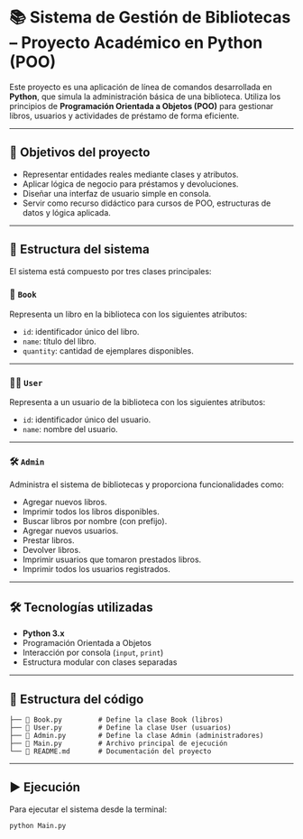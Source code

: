 # 📚 Sistema de Gestión de Bibliotecas – Proyecto Académico en Python (POO)

Este proyecto es una aplicación de línea de comandos desarrollada en **Python**, que simula la administración básica de una biblioteca. Utiliza los principios de **Programación Orientada a Objetos (POO)** para gestionar libros, usuarios y actividades de préstamo de forma eficiente.

---

## 🎯 Objetivos del proyecto

- Representar entidades reales mediante clases y atributos.
- Aplicar lógica de negocio para préstamos y devoluciones.
- Diseñar una interfaz de usuario simple en consola.
- Servir como recurso didáctico para cursos de POO, estructuras de datos y lógica aplicada.

---

## 🧠 Estructura del sistema

El sistema está compuesto por tres clases principales:

### 📖 `Book`
Representa un libro en la biblioteca con los siguientes atributos:

- `id`: identificador único del libro.
- `name`: título del libro.
- `quantity`: cantidad de ejemplares disponibles.

---

### 🧑‍🎓 `User`
Representa a un usuario de la biblioteca con los siguientes atributos:

- `id`: identificador único del usuario.
- `name`: nombre del usuario.

---

### 🛠️ `Admin`
Administra el sistema de bibliotecas y proporciona funcionalidades como:

- Agregar nuevos libros.
- Imprimir todos los libros disponibles.
- Buscar libros por nombre (con prefijo).
- Agregar nuevos usuarios.
- Prestar libros.
- Devolver libros.
- Imprimir usuarios que tomaron prestados libros.
- Imprimir todos los usuarios registrados.

---

## 🛠️ Tecnologías utilizadas

- **Python 3.x**
- Programación Orientada a Objetos
- Interacción por consola (`input`, `print`)
- Estructura modular con clases separadas

---

## 📁 Estructura del código

```📁 SistemaDeBibliotecas/
├── 📄 Book.py         # Define la clase Book (libros)
├── 📄 User.py         # Define la clase User (usuarios)
├── 📄 Admin.py        # Define la clase Admin (administradores)
├── 📄 Main.py         # Archivo principal de ejecución
└── 📄 README.md       # Documentación del proyecto
```
---

## ▶️ Ejecución

Para ejecutar el sistema desde la terminal:

```bash
python Main.py
